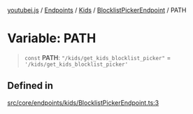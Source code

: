 [youtubei.js](../../../../../../../README.md) / [Endpoints](../../../../../README.md) / [Kids](../../../README.md) / [BlocklistPickerEndpoint](../README.md) / PATH

# Variable: PATH

> `const` **PATH**: `"/kids/get_kids_blocklist_picker"` = `'/kids/get_kids_blocklist_picker'`

## Defined in

[src/core/endpoints/kids/BlocklistPickerEndpoint.ts:3](https://github.com/LuanRT/YouTube.js/blob/eb21af33db708f0355f4fb15881f5d4fabc7b06c/src/core/endpoints/kids/BlocklistPickerEndpoint.ts#L3)
